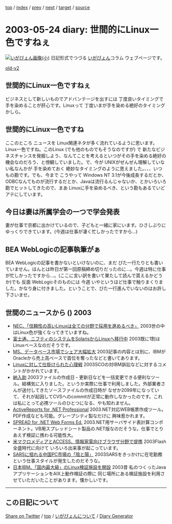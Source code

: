 [top](../index.html) 
 / [index](index.html) 
 / [prev](https://igapyon.github.io/diary/2003/ig030523.html) 
 / [next](https://igapyon.github.io/diary/2003/ig030528.html) 
 / [target](https://igapyon.github.io/diary/2003/ig030524.html) 
 / [source](https://github.com/igapyon/diary/blob/gh-pages/2003/ig030524.html.src.md) 

2003-05-24 diary: 世間的にLinux一色ですねぇ
=====================================================================================================
[![いがぴょん画像(小)](https://igapyon.github.io/diary/images/iga200306s.jpg "いがぴょん")](https://igapyon.github.io/diary/memo/memoigapyon.html) 日記形式でつづる [いがぴょん](https://igapyon.github.io/diary/memo/memoigapyon.html)コラム ウェブページです。

[old-v2](ig030524-orig.html)

## 世間的にLinux一色ですねぇ

ビジネスとして新しいものでアドバンテージを出すには 丁度良いタイミングで手を染めることが肝心です。Linuxって 丁度いまが手を染める絶好のタイミングかしら。


## 世間的にLinux一色ですね

ここのところ ニュースを Linux関連ネタが多く流れているように思います。Linux一色ですね。このLinux (でも他のものでもそうなのですが) で 新たなビジネスチャンスを発掘しよう、なんてことを考えるといつがその手を染める絶好の機会なのだろう、と傍観していました。で、今が
UNIXがぜんぜん理解していない私なんかが 手を染めておく 絶妙なタイミングのように思えました。、、、いつもの勘です。でも、今まで こうやって Windows NT 3.1が今後成長するだとか、ODBCなんてものが流行するだとか、Javaは流行るんじゃないか、とかいろいろ勘でヒットしてきたので、まあ Linuxに手を染めるべき、という勘もあるていどアテにしています。

## 今日は妻は所属学会の一つで学会発表

妻が仕事で京都に出かけているので、子どもと一緒に家にいます。ひさしぶりにゆっくりできています。(今週は仕事が凄く忙しかったですから…)

## BEA WebLogicの記事執筆がぁ

BEA WebLogicの記事を書かないといけないのに、まだ びた一行たりとも書いていません。ほんとは昨日が第一回原稿締め切りだったのに…。今週は特に仕事が忙しかったですから…。(ここに言い訳を書いて果たして読んで貰えるかどうか)でも 反面 WebLogicそのものには 今週 いやというほど仕事で触りまくりました。かなり身に付きました。ということで、びた一行進んでいないのはお許し下さいませ。

## 世間のニュースから () 2003

* [NEC、「信頼性の高いLinuxは全ての分野で採用を進めるべき」](http://japan.cnet.com/news/ent/story/0,2000047623,20054523,00.htm)  2003世の中はLinux色が強くなってきていますね。
* [富士通、ニフティのシステムをSolarisからLinuxへ移行中](http://japan.cnet.com/news/ent/story/0,2000047623,20054522,00.htm)  2003既に1割はLinuxベースなのだそうです。
* [MS、データベース市場でシェア大幅拡大](http://www.zdnet.co.jp/news/0305/22/nebt_09.html)  2003記事の内容とは別に、IBMがOracleから売上高ベースで首位を奪ったなどと書いてあります。
* [Linuxに対して仕掛けられた心理戦](http://japan.cnet.com/news/pers/story/0,2000047682,20054524,00.htm)  2003SCOの対IBM訴訟などに対するコメントがかかれています。
* [納入助](http://www.vector.jp/soft/win95/util/se233359.html)  2003ファイルの作成日・更新日などを一括変更できる便利なツール。結構気に入りました。というか実際に仕事で利用しました。外部業者さんが送付してきたソースファイルの作成日時が なぜか2099年になっていて、それが起因してCVSへのcommitが正常に動作しなかったのです。これは私にとって必携ツールのひとつになる、やも知れません。
* [ActiveReports for .NET Professional](http://www.grapecity.com/japan/support/database/P7_212.htm)  2003.NET対応WEB帳票作成ツール。PDF作成なども可能。グレープシティ製なだけに 興味惹かれます。
* [SPREAD for .NET Web Forms Ed.](http://www.grapecity.com/japan/support/database/P7_224.htm)  2003.NET用サーバサイド表計算コンポーネント。VB用スプレッドシート製品の.NET版なのだそうな。仕事でとりあえず検証に携わる可能性大。
* [米マクロメディアとACCESS、情報家電向けブラウザ分野で提携](http://japan.cnet.com/news/ent/story/0,2000047623,20054551,00.htm)  2003Flash全盛時代に向けて いろいろ出来事が起こっています。
* [SARSに揺れる中国PC市場の「陰と陽」](http://japan.cnet.com/news/tech/story/0,2000047674,20054558,00.htm)  2003SARSをきっかけに在宅勤務という仕事スタイルが発生したのだそうな。
* [日本IBM、「国内最大級」のLinux検証施設を開設](http://japan.cnet.com/news/ent/story/0,2000047623,20054553,00.htm)  2003昔 私のつくったJavaアプリケーションをAIX上動作検証の際に 同じ場所にある検証施設を利用させていただいたことがあります。懐かしいです。

----------------------------------------------------------------------------------------------------

## この日記について

[Share on Twitter](https://twitter.com/intent/tweet?hashtags=igapyon%2Cdiary%2C%E3%81%84%E3%81%8C%E3%81%B4%E3%82%87%E3%82%93&text=%E4%B8%96%E9%96%93%E7%9A%84%E3%81%ABLinux%E4%B8%80%E8%89%B2%E3%81%A7%E3%81%99%E3%81%AD%E3%81%87&url=https%3A%2F%2Figapyon.github.io%2Fdiary%2F2003%2Fig030524.html) / [top](../index.html) / [いがぴょんについて](https://igapyon.github.io/diary/memo/memoigapyon.html) / [Diary Generator](https://github.com/igapyon/igapyonv3)
